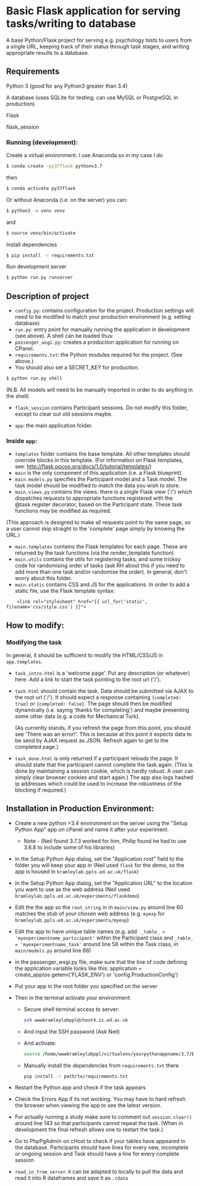 Basic Flask application for serving tasks/writing to database
=============================================================

A base Python/Flask project for serving e.g. psychology tests to
users from a single URL, keeping track of their status through task stages,
and writing appropriate results to a database.

## Requirements

Python 3 (good for any Python3 greater than 3.4)

A database (uses SQLite for testing; can use MySQL or PostgreSQL in production)

Flask

flask_session


### Running (development):

Create a virtual environment.  I use Anaconda so in my case I do


```bash
$ conda create -py37flask python=3.7
```
then
```bash
$ conda activate py37flask
```

Or without Anaconda (i.e. on the server) you can:

```bash
$ python3 -m venv venv
```
and
```bash
$ source venv/bin/activate
```



Install dependencies

```bash
$ pip install -r requirements.txt
```

Run development server

```bash
$ python run.py runserver
```


## Description of project


- `config.py`: contains configuration for the project. Production settings will need to be modified to match your production environment (e.g. setting database)
- `run.py`: entry point for manually running the application in development (see above). A shell can be loaded thus:
- `passenger_wsgi.py`: creates a production application for running on CPanel.
- `requirements.txt`: the Python modules required for the project. (See above.)
- You should also set a SECRET_KEY for production.

```bash
$ python run.py shell
```
(N.B. All models will need to be manually imported in order to do anything in the shell)


- `flask_session` contains Participant sessions. Do not modify this folder, except to clear out old sessions maybe.

- `app`: the main application folder. 


### Inside `app`:

- `templates` folder contains the base template. All other templates should override blocks in this template.
(For information on Flask templates, see: http://flask.pocoo.org/docs/1.0/tutorial/templates/)
- `main` is the only component of this application (i.e. a Flask blueprint)
- `main.models.py` specifies the Participant model and a Task model. The task model should be modified to match the data you wish to store.
- `main.views.py` contains the views: there is a *single* Flask view ('/') which dispatches requests to appropriate functions registered with the @task.register decorator, based on the Participant state. These task functions may be modified as required.

(This approach is designed to make all requests point to the same page, so a user cannot skip straight to the 'complete' page simply by knowing the URL.)

- `main.templates` contains the Flask templates for each page. These are returned by the task functions (via the render_template function)
- `main.utils` contains the utils for registering tasks, and some tricksy code for randomising order of tasks (ask RH about this if you need
to add more than one task and/or randomise the order). In general, don't worry about this folder.
- `main.static` contains CSS and JS for the applications. In order to add a static file, use the Flask template syntax:

```jinja2
	<link rel="stylesheet" href="{{ url_for('static', filename='css/style.css') }}">
```


## How to modify:



### Modifying the task

In general, it should be sufficient to modify the HTML/CSS/JS in `app.templates`.

- `task_intro.html` is a 'welcome page'. Put any description (or whatever) here. Add a link to start the task pointing to the root url ('/').
- `task.html` should contain the task. Data should be submitted via AJAX to the root url ('/'). It should expect a response containing 
	`{completed: true}` or `{completed: false}`. The page should then be modified dynamically (i.e. saying 'thanks for completing') and maybe
	presenting some other data (e.g. a code for Mechanical Turk).

	(As currently stands, if you refresh the page from this point, you should see 'There was an error!'. This is because at this point it expects data to be send by AJAX request as JSON. Refresh again to get to the completed page.)

- `task_done.html` is only returned if a participant reloads the page. It should state that the participant cannot complete the task again. (This is done by maintaining a session cookie, which is hardly robust. A user can simply clear browser cookies and start again.) The app also logs hashed ip addresses which could be used to increase the robustness of the blocking if required.)

## Installation in Production Environment:

- Create a new python >3.4  environment on the server using the "Setup Python App" app on cPanel and name it after your experiment.
  - Note - (Neil found 3.7.3 worked for him, Philip found he had to use 3.6.8 to include some of his libraries)

- In the Setup Python App dialog, set the "Application root" field to the folder you will keep your app in (Neil used `flask` for the demo, so the app is housed in `bramleylab.ppls.ed.ac.uk/flask`) 

- In the Setup Python App dialog, set the "Application URL" to the location you want to use as the web address (Neil used `bramleylab.ppls.ed.ac.uk/experiments/flaskdemo`)

- Edit the the app so the `root_string` in in `main/view.py` around line 60 matches the stub of your chosen web address (e.g. `myexp` for `bramleylab.ppls.ed.ac.uk/experiments/myexp`) 

- Edit the app to have unique table names (e.g. add ` _table_ = 'myexperimentname_participant'` within the Participant class and     `_table_ = 'myexperimentname_task'` around line 58 within the Task class, in `main/models.py` around line 88)

- in the passenger_wsgi.py file, make sure that the line of code defining the application variable looks like this:
application = create_app(os.getenv('FLASK_ENV') or 'config.ProductionConfig')

- Put your app in the root folder you specified on the server

- Then in the terminal activate your environment:
	- Secure shell terminal access to server:
	  ```bash
	  ssh wwwbramleylabppl@chost4.is.ed.ac.uk
	  ```
	- And input the SSH password (Ask Neil)

	- And activate:
	  ```bash
	  source /home/wwwbramleylabppl/virtualenv/yourpythonappname/3.7/bin/activate
	  ```
	- Manually install the dependencies from `requirements.txt` there
	  ```bash
	  pip install -r path/to/requirements.txt
	  ```

- Restart the Python app and check if the task appears

- Check the Errors App if its not working.  You may have to hard refresh the browser when viewing the app to see the latest version.

- For actually running a study make sure to comment out `session.clear()` around line 143 so that participants cannot repeat the task.  (When in development the final refresh allows one to restart the task.)
- Go to PhpPgAdmin on cHost to check if your tables have appeared in the database.  Participants should have lines for every new, incomplete or ongoing session and Task should have a line for every complete session

- `read_in_from_server.R` can be adapted to locally to pull the data and read it into R dataframes and save it as `.rdata`

